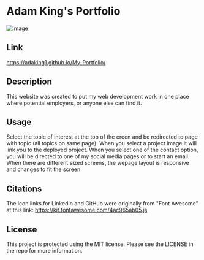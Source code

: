 # Adam King's Portfolio
![image](https://github.com/adaking1/My-Portfolio/assets/137830553/4841ee31-d60b-4e5c-8e70-b2b6f6c5fbda)


## Link
https://adaking1.github.io/My-Portfolio/


## Description

This website was created to put my web development work in one place where potential employers, or anyone else can find it. 


## Usage

Select the topic of interest at the top of the creen and be redirected to page with topic (all topics on same page). When you select a project image it will link you to the deployed project. When you select one of the contact option, you will be directed to one of my social media pages or to start an email. When there are different sized screens, the wepage layout is responsive and changes to fit the screen

## Citations
The icon links for LinkedIn and GitHub were originally from "Font Awesome" at this link: https://kit.fontawesome.com/4ac965ab05.js

## License
This project is protected using the MIT license. Please see the LICENSE in the repo for more information.
